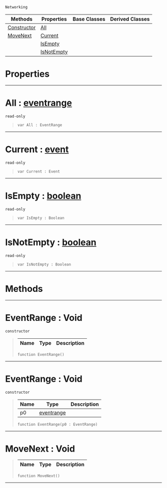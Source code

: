  `Networking`

|Methods|Properties|Base Classes|Derived Classes|
|---|---|---|---|
|[ Constructor](https://github.com/ArendDanielek/ZeroDocsTest/blob/master/code_reference/class_reference/eventrange.markdown#eventrange-void)|[ All](https://github.com/ArendDanielek/ZeroDocsTest/blob/master/code_reference/class_reference/eventrange.markdown#all-zero-engine-document)| | |
|[ MoveNext](https://github.com/ArendDanielek/ZeroDocsTest/blob/master/code_reference/class_reference/eventrange.markdown#movenext-void)|[ Current](https://github.com/ArendDanielek/ZeroDocsTest/blob/master/code_reference/class_reference/eventrange.markdown#current-zero-engine-docu)| | |
| |[ IsEmpty](https://github.com/ArendDanielek/ZeroDocsTest/blob/master/code_reference/class_reference/eventrange.markdown#isempty-zero-engine-docu)| | |
| |[ IsNotEmpty](https://github.com/ArendDanielek/ZeroDocsTest/blob/master/code_reference/class_reference/eventrange.markdown#isnotempty-zero-engine-d)| | |


 #  Properties


---  
 #  All : [eventrange](https://github.com/ArendDanielek/ZeroDocsTest/blob/master/code_reference/class_reference/eventrange.markdown)

 `read-only`

> 
> ``` lang=cpp, name=Zilch
> var All : EventRange


---  
 #  Current : [event](https://github.com/ArendDanielek/ZeroDocsTest/blob/master/code_reference/class_reference/event.markdown)

 `read-only`

> 
> ``` lang=cpp, name=Zilch
> var Current : Event


---  
 #  IsEmpty : [boolean](https://github.com/ArendDanielek/ZeroDocsTest/blob/master/code_reference/zilch_base_types/boolean.markdown)

 `read-only`

> 
> ``` lang=cpp, name=Zilch
> var IsEmpty : Boolean


---  
 #  IsNotEmpty : [boolean](https://github.com/ArendDanielek/ZeroDocsTest/blob/master/code_reference/zilch_base_types/boolean.markdown)

 `read-only`

> 
> ``` lang=cpp, name=Zilch
> var IsNotEmpty : Boolean


---  
 #  Methods


---  
 #  EventRange : Void

 `constructor`

> 
> |Name|Type|Description|
> |---|---|---|
> ``` lang=cpp, name=Zilch
> function EventRange()
> ``` 


---  
 #  EventRange : Void

 `constructor`

> 
> |Name|Type|Description|
> |---|---|---|
> |p0|[eventrange](https://github.com/ArendDanielek/ZeroDocsTest/blob/master/code_reference/class_reference/eventrange.markdown)| |
> ``` lang=cpp, name=Zilch
> function EventRange(p0 : EventRange)
> ``` 


---  
 #  MoveNext : Void

> 
> |Name|Type|Description|
> |---|---|---|
> ``` lang=cpp, name=Zilch
> function MoveNext()
> ``` 


---  
 
  
  
  
  
  
  
  

 